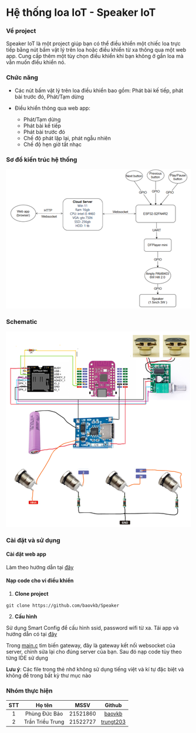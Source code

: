 <h1>Hệ thống loa IoT - Speaker IoT </h1>
<h3> Về project </h3>
Speaker IoT là một project giúp bạn có thể điều khiển một chiếc loa trực tiếp bằng nút bấm vật lý trên loa hoặc điều khiển từ xa thông qua một web app. Cung cấp thêm một tùy chọn điều khiển khi bạn không ở gần loa mà vẫn muốn điều khiển nó.

<h3> Chức năng </h3>

- Các nút bấm vật lý trên loa điều khiển bao gồm: Phát bài kế tiếp, phát bài trước đó, Phát/Tạm dừng

- Điều khiển thông qua web app:
    + Phát/Tạm dừng
    + Phát bài kế tiếp
    + Phát bài trước đó
    + Chế độ phát lặp lại, phát ngẫu nhiên
    + Chế độ hẹn giờ tắt nhạc

<h3> Sơ đồ kiến trúc hệ thống </h3>

![Kiến trúc hệ thống](image.png)

<h3> Schematic </h3>

![Schematic](image-1.png)

<h3> Cài đặt và sử dụng</h3>

<h4> Cài đặt web app </h4>

Làm theo hướng dẫn tại [đây](https://github.com/baovkb/Speaker_server)

<h4> Nạp code cho vi điều khiển </h4>

1. **Clone project**

```git clone https://github.com/baovkb/Speaker```

2. **Cấu hình**

Sử dụng Smart Config để cấu hình ssid, password wifi từ xa. Tải app và hướng dẫn có tại [đây](https://github.com/espressif/esp-idf/tree/v5.3/examples/wifi/smart_config)

Trong [main.c](main/main.c) tìm biến gateway, đây là gateway kết nối websocket của server, chỉnh sửa lại cho đúng server của bạn.
Sau đó nạp code tùy theo từng IDE sử dụng

**Lưu ý**: Các file trong thẻ nhớ không sử dụng tiếng việt và kí tự đặc biệt và không để trong bất kỳ thư mục nào

<h3> Nhóm thực hiện </h3>

| STT | Họ tên           | MSSV       | Github                                     |
|:---:| :--------------: | :--------: | :-----------------------------------------:|
|   1 | Phùng Đức Bảo    | 21521860   | [baovkb](https://github.com/baovkb)       |
|   2 | Trần Triều Trung | 21522727   | [trungt203](https://github.com/trungt203) |

